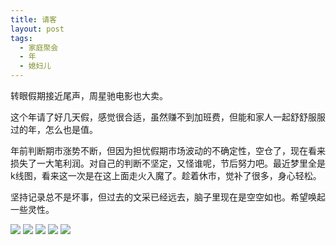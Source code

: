 ```yaml
---
title: 请客
layout: post
tags:
  - 家庭聚会
  - 年
  - 媳妇儿
---
```


   转眼假期接近尾声，周星驰电影也大卖。

   这个年请了好几天假，感觉很合适，虽然赚不到加班费，但能和家人一起舒舒服服过的年，怎么也是值。

   年前判断期市涨势不断，但因为担忧假期市场波动的不确定性，空仓了，现在看来损失了一大笔利润。对自己的判断不坚定，又怪谁呢，节后努力吧。最近梦里全是k线图，看来这一次是在这上面走火入魔了。趁着休市，觉补了很多，身心轻松。
    
   坚持记录总不是坏事，但过去的文采已经远去，脑子里现在是空空如也。希望唤起一些灵性。


![](http://7xo9zb.com1.z0.glb.clouddn.com/EPSN1680.jpg)
![](http://7xo9zb.com1.z0.glb.clouddn.com/EPSN1679.jpg)
![](http://7xo9zb.com1.z0.glb.clouddn.com/EPSN1677.jpg)
![](http://7xo9zb.com1.z0.glb.clouddn.com/EPSN1678.jpg)
![](http://7xo9zb.com1.z0.glb.clouddn.com/EPSN1676.jpg)